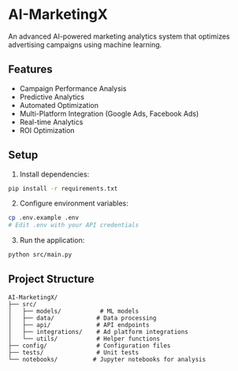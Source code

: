 # AI-MarketingX

An advanced AI-powered marketing analytics system that optimizes advertising campaigns using machine learning.

## Features

- Campaign Performance Analysis
- Predictive Analytics
- Automated Optimization
- Multi-Platform Integration (Google Ads, Facebook Ads)
- Real-time Analytics
- ROI Optimization

## Setup

1. Install dependencies:
```bash
pip install -r requirements.txt
```

2. Configure environment variables:
```bash
cp .env.example .env
# Edit .env with your API credentials
```

3. Run the application:
```bash
python src/main.py
```

## Project Structure

```
AI-MarketingX/
├── src/
│   ├── models/           # ML models
│   ├── data/            # Data processing
│   ├── api/             # API endpoints
│   ├── integrations/    # Ad platform integrations
│   └── utils/           # Helper functions
├── config/              # Configuration files
├── tests/               # Unit tests
└── notebooks/          # Jupyter notebooks for analysis
```
